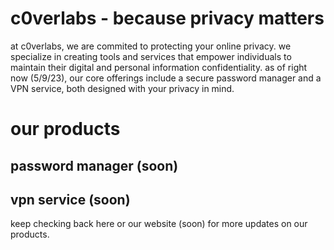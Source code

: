# c0verlabs - because privacy matters

at c0verlabs, we are commited to protecting your online privacy. we 
specialize in creating tools and services that empower individuals to 
maintain their digital and personal information confidentiality. as of 
right now (5/9/23), our core offerings include a secure password manager 
and a VPN service, both designed with your privacy in mind.

# our products

## password manager (soon)

## vpn service (soon)

keep checking back here or our website (soon) for more updates on our 
products.
